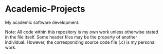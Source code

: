 # Academic-Projects

My academic software development.

Note:
All code within this repository is my own work unless otherwise stated in the file itself.
Some header files may be the property of another individual. However, the corresponding source code file (.c) is my personal work.
